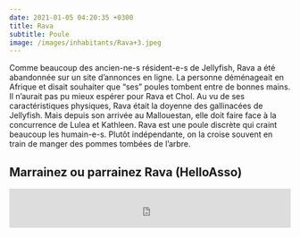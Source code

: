 ```yaml
---
date: 2021-01-05 04:20:35 +0300
title: Rava
subtitle: Poule
image: /images/inhabitants/Rava+3.jpeg
---
```


Comme beaucoup des ancien-ne-s résident-e-s de Jellyfish, Rava a été abandonnée sur un site d’annonces en ligne. La personne déménageait en Afrique et disait souhaiter que “ses” poules tombent entre de bonnes mains. Il n’aurait pas pu mieux espérer pour Rava et Chol.
Au vu de ses caractéristiques physiques, Rava était la doyenne des gallinacées de Jellyfish. Mais depuis son arrivée au Mallouestan, elle doit faire face à la concurrence de Lulea et Kathleen. Rava est une poule discrète qui craint beaucoup les humain-e-s. Plutôt indépendante, on la croise souvent en train de manger des pommes tombées de l’arbre.

## Marrainez ou parrainez Rava (HelloAsso)

<iframe id="haWidget" allowtransparency="true" src="https://www.helloasso.com/associations/mallouestan-association/formulaires/3/widget-bouton" style="width: 100%; height: 70px; border: none;"></iframe>